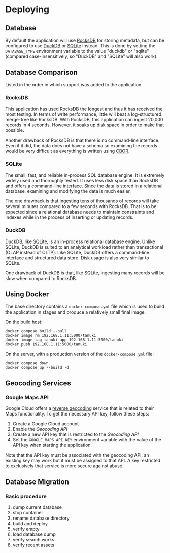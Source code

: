 # Deploying

## Database

By default the application will use [RocksDB](https://rocksdb.org) for storing metadata, but can be configured to use [DuckDB](https://duckdb.org) or [SQLite](https://sqlite.org) instead. This is done by setting the `DATABASE_TYPE` environment variable to the value "duckdb" or "sqlite" (compared case-insensitively, so "DuckDB" and "SQLite" will also work).

## Database Comparison

Listed in the order in which support was added to the application.

### RocksDB

This application has used RocksDB the longest and thus it has received the most testing. In terms of write performance, little will beat a log-structured merge-tree like RocksDB. With RocksDB, this application can ingest 20,000 records in 4 seconds. However, it soaks up disk space in order to make that possible.

Another drawback of RocksDB is that there is no command-line interface. Even if it did, the data does not have a schema so examining the records would be very difficult as everything is written using [CBOR](https://cbor.io).

### SQLite

The small, fast, and reliable in-process SQL database engine. It is extremely widely used and thoroughly tested. It uses less disk space than RocksDB and offers a command-line interface. Since the data is stored in a relational database, examining and modifying the data is much easier.

The one drawback is that ingesting tens of thousands of records will take several minutes compared to a few seconds with RocksDB. That is to be expected since a relational database needs to maintain constraints and indexes while in the process of inserting or updating records.

### DuckDB

DuckDB, like SQLite, is an in-process relational database engine. Unlike SQLite, DuckDB is suited to an analytical workload rather than transactional (OLAP instead of OLTP). Like SQLite, DuckDB offers a command-line interface and structured data store. Disk usage is also very similar to SQLite.

One drawback of DuckDB is that, like SQLite, ingesting many records will be slow when compared to RocksDB.

## Using Docker

The base directory contains a `docker-compose.yml` file which is used to build the application in stages and produce a relatively small final image.

On the build host:

```shell
docker compose build --pull
docker image rm 192.168.1.11:5000/tanuki
docker image tag tanuki-app 192.168.1.11:5000/tanuki
docker push 192.168.1.11:5000/tanuki
```

On the server, with a production version of the `docker-compose.yml` file:

```shell
docker compose down
docker compose up --build -d
```

## Geocoding Services

### Google Maps API

Google Cloud offers a [reverse geocoding](https://developers.google.com/maps/documentation/geocoding/requests-reverse-geocoding) service that is related to their Maps functionality. To get the necessary API key, follow these steps:

1. Create a Google Cloud account
1. Enable the *Geocoding API*
1. Create a new API key that is restricted to the *Geocoding API*
1. Set the `GOOGLE_MAPS_API_KEY` environment variable with the value of the API key when starting the application.

Note that the API key must be associated with the geocoding API, an existing key may work but it must be assigned to that API. A key restricted to exclusively that service is more secure against abuse.

## Database Migration

### Basic procedure

1. dump current database
2. stop container
3. rename database directory
4. build and deploy
5. verify empty
6. load database dump
7. verify search works
8. verify recent assets
